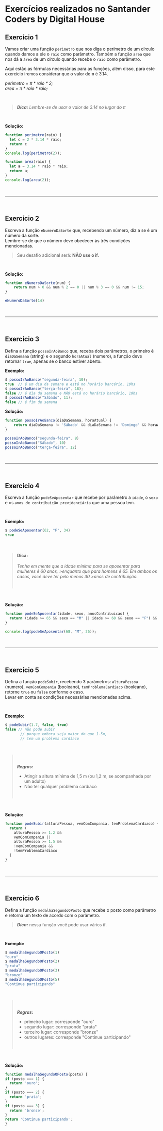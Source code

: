 # Exercícios realizados no Santander Coders by Digital House

## **Exercício 1**

Vamos criar uma função `perimetro` que nos diga o perímetro de um círculo quando damos a ele o `raio` como parâmetro.
Também a função `area` que nos dá a `área` de um círculo quando recebe o `raio` como parâmetro.<p><p>

Aqui estão as fórmulas necessárias para as funções, além disso, para este exercício iremos considerar que o valor de π é 3.14.

_perimetro = π * raio * 2;<br>_
_area = π * raio * raio;_

<br>

>
> _**Dica:** Lembre-se de usar o valor de 3.14 no lugar do π_
>

<br>

**Solução:**

```Javascript
function perimetro(raio) {
  let c = 2 * 3.14 * raio;
  return c
}
console.log(perimetro(2));

function area(raio) {
  let a = 3.14 * raio * raio;
  return a;
}
console.log(area(2));
```

<br>

---

<br>

## **Exercício 2**

Escreva a função `eNumeroDaSorte` que, recebendo um número, diz a se é um número da sorte. <br>
Lembre-se de que o número deve obedecer às três condições mencionadas.<p>

> Seu desafio adicional será: **NÃO use o if.**

<br>

**Solução:**

```Javascript
function eNumeroDaSorte(num) {
    return num > 0 && num % 2 == 0 || num % 3 == 0 && num != 15;
}

eNumeroDaSorte(14)
```

<br>

---

<br>

## **Exercício 3**

Defina a função `possoIrAoBanco` que, receba dois parâmetros, o primeiro é `diaDaSemana` (string) e o segundo `horaAtual` (numero), a função deve retornar `true`, apenas se o banco estiver aberto.

**Exemplo:**

```Javascript
$ possoIrAoBanco("segunda-feira", 10);
true  // é um dia da semana e está no horário bancário, 10hs
$ possoIrAoBanco("terça-feira", 18);
false // é dia da semana e NÃO está no horário bancário, 18hs
$ possoIrAoBanco("Sábado", 11);
false // é fim de semana
```

**Solução:**

```Javascript
function possoIrAoBanco(diaDaSemana, horaAtual) {
    return diaDaSemana != 'Sábado' && diaDaSemana != 'Domingo' && horaAtual >= 9 && horaAtual <= 15;
}

possoIrAoBanco("segunda-feira", 8)
possoIrAoBanco("Sábado", 10)
possoIrAoBanco("terça-feira", 12)
```

<br>

---

<br>

## **Exercício 4**

Escreva a função `podeSeAposentar` que recebe por parâmetro a `idade`, o `sexo` e os `anos de contribuição previdenciária` que uma pessoa tem.

<br>

**Exemplo:**

```Javascript
$ podeSeAposentar(62, "F", 34)
true
```

<br>

> #### Dica:
>
> _Tenha em mente que a idade mínima para se aposentar para mulheres é 60 anos, >enquanto que para homens é 65. Em ambos os casos, você deve ter pelo menos 30 >anos de contribuição._
>
> <br>

<br>

**Solução:**

```Javascript
function podeSeAposentar(idade, sexo, anosContribuicao) {
  return (idade >= 65 && sexo == "M" || idade >= 60 && sexo == "F") && anosContribuicao >= 30;
}

console.log(podeSeAposentar(68, "M", 26));
```

<br>

---

<br>

## **Exercício 5**

Defina a função `podeSubir`, recebendo 3 parâmetros: `alturaPessoa` (numero), `vemComCompania` (booleano), `temProblemaCardiaco` (booleano), retorne `true` ou `false` conforme o caso.<br>
Levar em conta as condições necessárias mencionadas acima.

<br>

**Exemplo:**

```Javascript
$ podeSubir(1.7, false, true)
false // não pode subir
       // porque embora seja maior do que 1.5m,
       // tem um problema cardíaco
```

<br>

> <br>
>
> _**Regras:**_
>
> - Atingir a altura mínima de 1,5 m (ou 1,2 m, se acompanhada por um adulto)
> - Não ter qualquer problema cardíaco
>
> <br>

<br>

**Solução:**

```Javascript
function podeSubir(alturaPessoa, vemComCompania, temProblemaCardiaco) {
  return (
    alturaPessoa >= 1.2 &&
    vemComCompania ||
    alturaPessoa >= 1.5 &&
    !vemComCompania &&
    !temProblemaCardiaco
  )
}
```

<br>

---

<br>

## **Exercício 6**

Defina a função `medalhaSegundoOPosto` que recebe o posto como parâmetro e retorna um texto de acordo com o parâmetro.

> **_Dica:_** nessa função você pode usar vários if.

<br>

**Exemplo:**

```Javascript
$ medalhaSegundoOPosto(1)
"ouro"
$ medalhaSegundoOPosto(2)
"prata"
$ medalhaSegundoOPosto(3)
"bronze"
$ medalhaSegundoOPosto(5)
"Continue participando"
```

<br>

> <br>
>
> _**Regras:**_
>
> - primeiro lugar: corresponde "ouro"
> - segundo lugar: corresponde "prata"
> - terceiro lugar: corresponde "bronze"
> - outros lugares: corresponde "Continue participando"
>
> <br>

<br>

**Solução:**

```Javascript
function medalhaSegundoOPosto(posto) {
if (posto === 1) {
  return 'ouro';
}
if (posto === 2) {
  return 'prata';
}
if (posto === 3) {
  return 'bronze';
}
return 'Continue participando';
}
```
